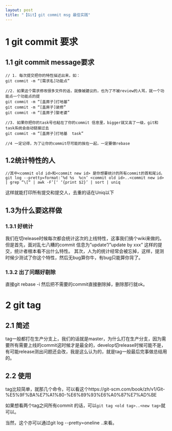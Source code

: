 ```yaml
---
layout: post
title: "【Git】git commit msg 最佳实践"
---
```


# 1 git commit 要求

## 1.1 git commit message要求

~~~~
// 1. 每次提交把你的特性描述出来，如：
git commit -m “[需求名]功能点”

//2. 如果这个需求修改很多文件的话，就像被建议的，也为了不被review的人骂，就一个功能点一个功能点的提
git commit -m “[盖房子]打地基”
git commit -m “[盖房子]装修”
git commit -m “[盖房子]娶老婆”

//3. 如果你把你的task号也粘在了你的commit 信息里，bigger就又高了一级，git和task系统会自动链接过去
git commit -m “[盖房子]打地基  task”

//4 一定记得，为了让你的commit尽可能的挨在一起，一定要做rebase
~~~~

## 1.2统计特性的人

~~~~
//其中<commit old id>和<commit new id> 是你想要统计的所有commit的首和尾id。
git log --pretty=format:’%d %s  %cn’ <commit old id>..<commit new id> | grep “\[“ | awk -F’[‘ ‘{print $2}’ | sort | uniq
~~~~

这样就能打印所有提交和提交人，去重的话在Uniq以下

## 1.3为什么要这样做

### 1.3.1 好统计

我们在切release时候每次都会统计这次的上线特性，这事我们搞个wiki来做的。
但是首先，面对乱七八糟的commit 信息为”update”/”update by xxx” 这样的提交，统计者根本看不出什么特性。
其次，人为的统计经常会被忘掉，这样，提测时候少测试了你这个特性，然后无bug算你牛，有bug只能算你背了。

### 1.3.2 出了问题好剔除
直接git rebase <the oldest commit id> -i
然后把不需要的commit直接删除掉，删除那行就ok。

# 2 git tag

## 2.1 简述
tag一般都打在生产分支上，我们的话就是master，为什么打在生产分支，因为需要所有需要上线的commit这时候才是最全的，develop切release时候可能不是，有可能release测出问题还会改，我是这么认为的，就是tag一般最后完事做总结用的。

## 2.2 使用
tag比较简单，就那几个命令，可以看这个https://git-scm.com/book/zh/v1/Git-%E5%9F%BA%E7%A1%80-%E6%89%93%E6%A0%87%E7%AD%BE

如果想看两个tag之间所有commit 的话，可以`git tag <old tag>..<new tag>`就可以。

当然，这个亦可以通过git log  --pretty=oneline <commit old id>..<commit new id>来看。
